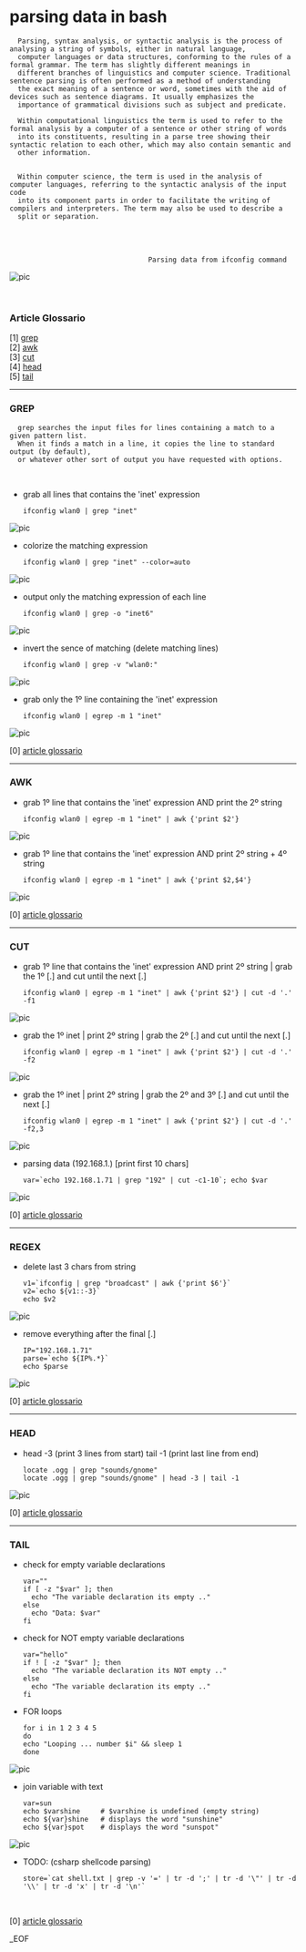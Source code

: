 
# parsing data in bash



      Parsing, syntax analysis, or syntactic analysis is the process of analysing a string of symbols, either in natural language,
      computer languages or data structures, conforming to the rules of a formal grammar. The term has slightly different meanings in
      different branches of linguistics and computer science. Traditional sentence parsing is often performed as a method of understanding
      the exact meaning of a sentence or word, sometimes with the aid of devices such as sentence diagrams. It usually emphasizes the
      importance of grammatical divisions such as subject and predicate.

      Within computational linguistics the term is used to refer to the formal analysis by a computer of a sentence or other string of words
      into its constituents, resulting in a parse tree showing their syntactic relation to each other, which may also contain semantic and
      other information.


      Within computer science, the term is used in the analysis of computer languages, referring to the syntactic analysis of the input code
      into its component parts in order to facilitate the writing of compilers and interpreters. The term may also be used to describe a
      split or separation. 


<br /><br />

                                      Parsing data from ifconfig command

![pic](http://i64.tinypic.com/205qy50.png)

<br />


### Article Glossario
[1] [grep](https://github.com/r00t-3xp10it/hacking-material-books/blob/master/bash/parsing_data_in_bash.md#grep)<br />
[2] [awk](https://github.com/r00t-3xp10it/hacking-material-books/blob/master/bash/parsing_data_in_bash.md#awk)<br />
[3] [cut](https://github.com/r00t-3xp10it/hacking-material-books/blob/master/bash/parsing_data_in_bash.md#cut)<br />
[4] [head](https://github.com/r00t-3xp10it/hacking-material-books/blob/master/bash/parsing_data_in_bash.md#head)<br />
[5] [tail](https://github.com/r00t-3xp10it/hacking-material-books/blob/master/bash/parsing_data_in_bash.md#tail)<br />

---


### GREP

      grep searches the input files for lines containing a match to a given pattern list.
      When it finds a match in a line, it copies the line to standard output (by default),
      or whatever other sort of output you have requested with options.

<br />

- grab all lines that contains the 'inet' expression<br />

      ifconfig wlan0 | grep "inet"

![pic](http://i67.tinypic.com/2dt3t3n.png)

- colorize the matching expression<br />

      ifconfig wlan0 | grep "inet" --color=auto

![pic](http://i67.tinypic.com/vht43l.png)

- output only the matching expression of each line<br />

      ifconfig wlan0 | grep -o "inet6"

![pic](http://i68.tinypic.com/2vijvhx.png)

- invert the sence of matching (delete matching lines)<br />

      ifconfig wlan0 | grep -v "wlan0:"

![pic](http://i65.tinypic.com/67ntid.png)

- grab only the 1º line containing the 'inet' expression<br />

      ifconfig wlan0 | egrep -m 1 "inet"

![pic](http://i64.tinypic.com/4vo5g0.png)


[0] [article glossario](https://github.com/r00t-3xp10it/hacking-material-books/blob/master/bash/parsing_data_in_bash.md#article-glossario)<br />

---

### AWK

- grab 1º line that contains the 'inet' expression AND print the 2º string<br />

      ifconfig wlan0 | egrep -m 1 "inet" | awk {'print $2'}

![pic](http://i68.tinypic.com/193st2.png)

- grab 1º line that contains the 'inet' expression AND print 2º string + 4º string<br />

      ifconfig wlan0 | egrep -m 1 "inet" | awk {'print $2,$4'}

![pic](http://i68.tinypic.com/4t0x2g.png)


[0] [article glossario](https://github.com/r00t-3xp10it/hacking-material-books/blob/master/bash/parsing_data_in_bash.md#article-glossario)<br />

---

### CUT


- grab 1º line that contains the 'inet' expression AND print 2º string | grab the 1º [.] and cut until the next [.]<br />

      ifconfig wlan0 | egrep -m 1 "inet" | awk {'print $2'} | cut -d '.' -f1

![pic](http://i64.tinypic.com/dmpic4.png)


- grab the 1º inet | print 2º string | grab the 2º [.] and cut until the next [.]<br />

      ifconfig wlan0 | egrep -m 1 "inet" | awk {'print $2'} | cut -d '.' -f2

![pic](http://i68.tinypic.com/72c1h0.png)


- grab the 1º inet | print 2º string | grab the 2º and 3º [.] and cut until the next [.]<br />

      ifconfig wlan0 | egrep -m 1 "inet" | awk {'print $2'} | cut -d '.' -f2,3

![pic](http://i64.tinypic.com/qwy4gz.png)


- parsing data (192.168.1.) [print first 10 chars]<br />

      var=`echo 192.168.1.71 | grep "192" | cut -c1-10`; echo $var

![pic](http://i66.tinypic.com/207q58y.png)


[0] [article glossario](https://github.com/r00t-3xp10it/hacking-material-books/blob/master/bash/parsing_data_in_bash.md#article-glossario)<br />

---

### REGEX


- delete last 3 chars from string<br />

      v1=`ifconfig | grep "broadcast" | awk {'print $6'}`
      v2=`echo ${v1::-3}`
      echo $v2

![pic](http://i67.tinypic.com/2ypajyf.png)


- remove everything after the final [.]<br />

      IP="192.168.1.71"
      parse=`echo ${IP%.*}`
      echo $parse

![pic](http://i64.tinypic.com/2i1fuyw.png)

[0] [article glossario](https://github.com/r00t-3xp10it/hacking-material-books/blob/master/bash/parsing_data_in_bash.md#article-glossario)<br />

---

### HEAD


- head -3 (print 3 lines from start) tail -1 (print last line from end)<br />

      locate .ogg | grep "sounds/gnome"
      locate .ogg | grep "sounds/gnome" | head -3 | tail -1

![pic](http://i66.tinypic.com/2qmqn9z.png)

[0] [article glossario](https://github.com/r00t-3xp10it/hacking-material-books/blob/master/bash/parsing_data_in_bash.md#article-glossario)<br />

---

### TAIL


- check for empty variable declarations<br />

      var=""
      if [ -z "$var" ]; then
        echo "The variable declaration its empty .."
      else
        echo "Data: $var"
      fi


- check for NOT empty variable declarations<br />

      var="hello"
      if ! [ -z "$var" ]; then
        echo "The variable declaration its NOT empty .."
      else
        echo "The variable declaration its empty .."
      fi


- FOR loops<br />

      for i in 1 2 3 4 5
      do
      echo "Looping ... number $i" && sleep 1
      done

![pic](http://i64.tinypic.com/2a6qki8.png)


- join variable with text

      var=sun
      echo $varshine     # $varshine is undefined (empty string)
      echo ${var}shine   # displays the word "sunshine"
      echo ${var}spot    # displays the word "sunspot"

![pic](http://i64.tinypic.com/34njqc2.png)


- TODO: (csharp shellcode parsing)

      store=`cat shell.txt | grep -v '=' | tr -d ';' | tr -d '\"' | tr -d '\\' | tr -d 'x' | tr -d '\n'`

<br />

[0] [article glossario](https://github.com/r00t-3xp10it/hacking-material-books/blob/master/bash/parsing_data_in_bash.md#article-glossario)<br />

_EOF
